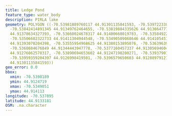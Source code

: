 ```yaml
---
title: Ledge Pond
feature_type: water_body
description: PIRLA lake
geometry: POLYGON ((-70.53981889760117 44.91301135841593, -70.53972233807664 44.91318611081589,
  -70.53842414891345 44.91349762464655, -70.53819884335626 44.91366477771257, -70.53730834996384
  44.91378634327393, -70.53660024678317 44.91400668019783, -70.53584922825979 44.91396869113346,
  -70.53506602322733 44.91411304944548, -70.53490509068646 44.91410545164842, -70.53515185391548
  44.91393070204398, -70.53555954968625 44.91380153895076, -70.53639639889869 44.91364198414123,
  -70.5368684676849 44.91344443947778, -70.5377160457337 44.91305694604981, -70.53835977589711
  44.91276062578317, -70.53890694653602 44.91247190200271, -70.53937901532223 44.91253268607686,
  -70.53959359204397 44.9126998419501, -70.5396579650603 44.91288979121524, -70.53981889760117
  44.91301135841593))
geo_error: 0.0
bbox:
  xmin: -70.5398189
  ymin: 44.9124719
  xmax: -70.5349051
  ymax: 44.914113
longitude: -70.537895
latitude: 44.9133181
OSM: .na.character
---
```

